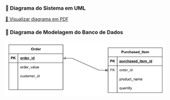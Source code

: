 ### 📡 Diagrama do Sistema em UML

[📄 Visualizar diagrama em PDF](btg-diagram_v3.drawio.pdf)


### 🔷 Diagrama de Modelagem do Banco de Dados 

![Modelagem do Banco de Dados](/diagrams/screenshots/ModelagemBD.drawio.pd.png)


